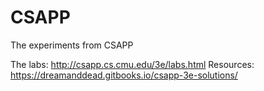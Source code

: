 # CSAPP

The experiments from CSAPP

The labs: http://csapp.cs.cmu.edu/3e/labs.html 
Resources: https://dreamanddead.gitbooks.io/csapp-3e-solutions/
